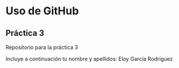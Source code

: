 # Uso de GitHub
## Práctica 3
Repositorio para la práctica 3

Incluye a continuación tu nombre y apellidos: Eloy García Rodríguez
